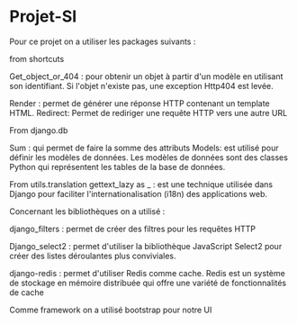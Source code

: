 # Projet-SI

Pour ce projet on a utiliser les packages suivants :  

from shortcuts


Get_object_or_404 :
pour  obtenir un objet à partir d'un modèle en utilisant son identifiant. Si l'objet n'existe pas, une exception Http404 est levée.

Render :
permet de générer une réponse HTTP contenant un template HTML.
Redirect: 
Permet de rediriger une requête HTTP vers une autre URL


From  django.db



Sum : qui permet de faire la somme des attributs 
Models: est utilisé pour définir les modèles de données. Les modèles de données sont des classes Python qui représentent les tables de la base de données.

From utils.translation
gettext_lazy as _ :
est une technique utilisée dans Django pour faciliter   l'internationalisation (i18n) des applications web.



Concernant les bibliothèques on a utilisé : 


django_filters :
permet de créer des filtres pour les requêtes HTTP

Django_select2 :
permet d'utiliser la bibliothèque JavaScript Select2 pour créer des listes déroulantes plus conviviales.

django-redis :
permet d'utiliser Redis comme cache. Redis est un système de stockage en mémoire distribuée qui offre une variété de fonctionnalités de cache


Comme framework on a utilisé bootstrap pour notre UI 
